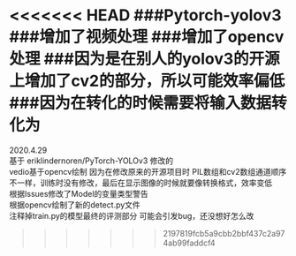 <<<<<<< HEAD
###Pytorch-yolov3
###增加了视频处理
###增加了opencv处理
###因为是在别人的yolov3的开源上增加了cv2的部分，所以可能效率偏低
###因为在转化的时候需要将输入数据转化为
=======
2020.4.29  
基于 eriklindernoren/PyTorch-YOLOv3 修改的  
vedio基于opencv绘制 因为在修改原来的开源项目时 PIL数组和cv2数组通道顺序不一样，训练时没有修改，最后在显示图像的时候就要像转换格式，效率变低  
根据Issues修改了Model的变量类型警告  
根据opencv绘制了新的detect.py文件  
注释掉train.py的模型最终的评测部分 可能会引发bug，还没想好怎么改  
  
>>>>>>> 2197819fcb5a9cbb2bbf437c2a974ab99faddcf4
